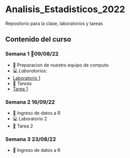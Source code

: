# Analisis_Estadisticos_2022

Repositorio para la clase, laboratorios y tareas

## Contenido del curso

### Semana 1 :date:09/08/22
+ :notebook: Preparacion de nuestro equipo de computo
+ :computer: _Laboratorios_:
+ [Laboratorio 1](Lab_1_DiegoAxayacatl.pdf) 
+ :school_satchel: _Tareas_
+ [Tarea 1](Tarea_1_DiegoAxayacatl.pdf)
 
### Semana 2 16/09/22
 
  + :notebook: Ingreso de datos a R
  + :computer: Laboratorio 2
  + :school_satchel: Tarea 2
  
### Semana 3 23/08/22

  + :notebook: Ingreso de datos a R
  
 
